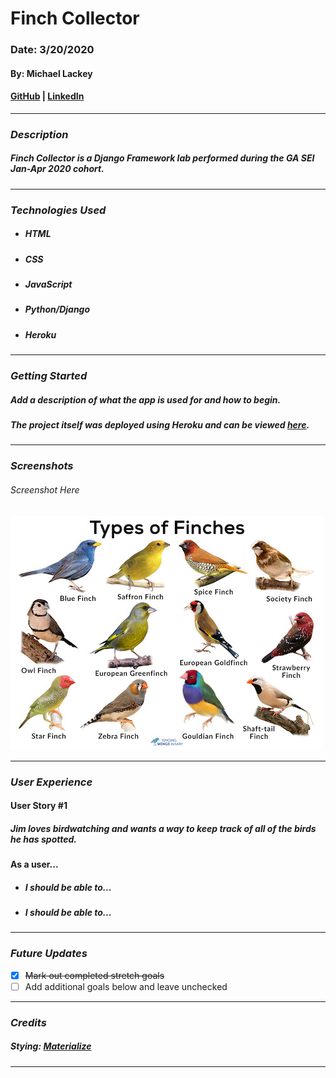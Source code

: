 # Finch Collector

### Date: 3/20/2020

#### By: Michael Lackey
#### [GitHub](https://github.com/mlackey9601) | [LinkedIn](https://www.linkedin.com/in/michaelglackey/)
***

### ***Description***

##### Finch Collector is a Django Framework lab performed during the GA SEI Jan-Apr 2020 cohort.
***

### ***Technologies Used***

* ##### HTML
* ##### CSS
* ##### JavaScript
* ##### Python/Django
* ##### Heroku
***

### ***Getting Started***

##### Add a description of what the app is used for and how to begin.
##### The project itself was deployed using Heroku and can be viewed [here]().
***

### ***Screenshots***

###### Screenshot Here
![Types of Finches](./main_app/static/images/finches.jpg)
***

### ***User Experience***

#### User Story #1
##### Jim loves birdwatching and wants a way to keep track of all of the birds he has spotted.
#### As a user...
* ##### I should be able to...
* ##### I should be able to...
***

### ***Future Updates***

- [x] ~~Mark out completed stretch goals~~
- [ ] Add additional goals below and leave unchecked
***

### ***Credits***

##### Stying: [Materialize](https://materializecss.com/)
***